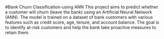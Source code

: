 #Bank Churn Classification-using ANN
This project aims to predict whether a customer will churn (leave the bank) using an Artificial Neural Network (ANN). The model is trained on a dataset of bank customers with various features such as credit score, age, tenure, and account balance. The goal is to identify at-risk customers and help the bank take proactive measures to retain them.